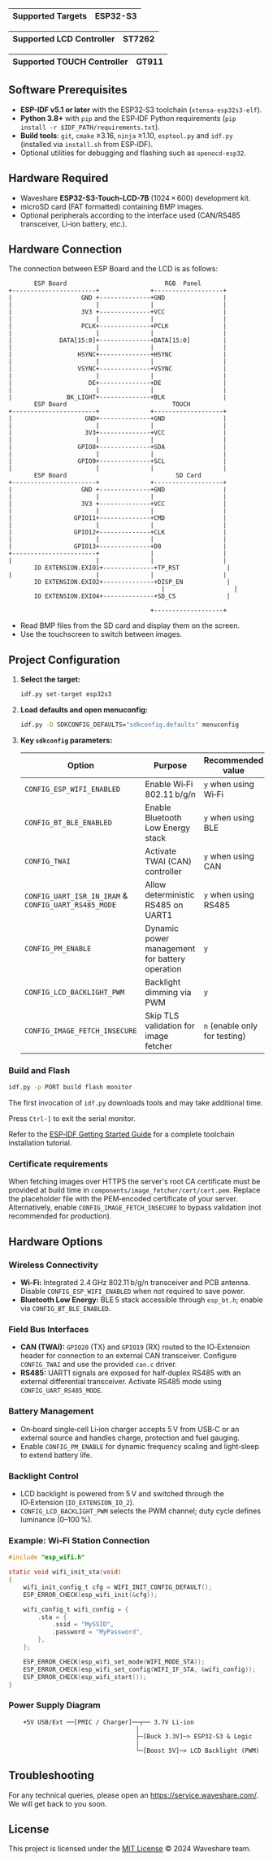 | Supported Targets | ESP32-S3 |
| ----------------- | -------- |

| Supported LCD Controller    | ST7262 |
| ----------------------------| -------|

| Supported TOUCH Controller    | GT911 |
| ----------------------------| -------|

## Software Prerequisites

* **ESP-IDF v5.1 or later** with the ESP32‑S3 toolchain (`xtensa-esp32s3-elf`).
* **Python 3.8+** with `pip` and the ESP‑IDF Python requirements (`pip install -r $IDF_PATH/requirements.txt`).
* **Build tools**: `git`, `cmake` ≥3.16, `ninja` ≥1.10, `esptool.py` and `idf.py` (installed via `install.sh` from ESP‑IDF).
* Optional utilities for debugging and flashing such as `openocd-esp32`.

## Hardware Required

* Waveshare **ESP32-S3-Touch-LCD-7B** (1024 × 600) development kit.
* microSD card (FAT formatted) containing BMP images.
* Optional peripherals according to the interface used (CAN/RS485 transceiver, Li‑ion battery, etc.).

## Hardware Connection

The connection between ESP Board and the LCD is as follows:

```
       ESP Board                           RGB  Panel
+-----------------------+              +-------------------+
|                   GND +--------------+GND                |
|                       |              |                   |
|                   3V3 +--------------+VCC                |
|                       |              |                   |
|                   PCLK+--------------+PCLK               |
|                       |              |                   |
|             DATA[15:0]+--------------+DATA[15:0]         |
|                       |              |                   |
|                  HSYNC+--------------+HSYNC              |
|                       |              |                   |
|                  VSYNC+--------------+VSYNC              |
|                       |              |                   |
|                     DE+--------------+DE                 |
|                       |              |                   |
|               BK_LIGHT+--------------+BLK                |
       ESP Board                             TOUCH  
+-----------------------+              +-------------------+
|                    GND+--------------+GND                |
|                       |              |                   |
|                    3V3+--------------+VCC                |
|                       |              |                   |
|                  GPIO8+--------------+SDA                |
|                       |              |                   |
|                  GPIO9+--------------+SCL                |
|                       |              |                   |
       ESP Board                              SD Card
+-----------------------+              +-------------------+
|                   GND +--------------+GND                |
|                       |              |                   |
|                   3V3 +--------------+VCC                |
|                       |              |                   |
|                 GPIO11+--------------+CMD                |
|                       |              |                   |
|                 GPIO12+--------------+CLK                |
|                       |              |                   |
|                 GPIO13+--------------+D0                 |
+-----------------------+              |                   |
|                       |              |                   |
       IO EXTENSION.EXIO1+--------------+TP_RST             |
|                       |              |                   |
       IO EXTENSION.EXIO2+--------------+DISP_EN            |
                                          |                   |
       IO EXTENSION.EXIO4+--------------+SD_CS              |
            
                                       +-------------------+
```

* Read BMP files from the SD card and display them on the screen.
* Use the touchscreen to switch between images.

## Project Configuration

1. **Select the target:**
   ```bash
   idf.py set-target esp32s3
   ```
2. **Load defaults and open menuconfig:**
   ```bash
   idf.py -D SDKCONFIG_DEFAULTS="sdkconfig.defaults" menuconfig
   ```
3. **Key `sdkconfig` parameters:**

   | Option | Purpose | Recommended value |
   | ------ | ------- | ---------------- |
   | `CONFIG_ESP_WIFI_ENABLED` | Enable Wi‑Fi 802.11 b/g/n | `y` when using Wi‑Fi |
   | `CONFIG_BT_BLE_ENABLED` | Enable Bluetooth Low Energy stack | `y` when using BLE |
   | `CONFIG_TWAI` | Activate TWAI (CAN) controller | `y` when using CAN |
   | `CONFIG_UART_ISR_IN_IRAM` & `CONFIG_UART_RS485_MODE` | Allow deterministic RS485 on UART1 | `y` when using RS485 |
   | `CONFIG_PM_ENABLE` | Dynamic power management for battery operation | `y` |
   | `CONFIG_LCD_BACKLIGHT_PWM` | Backlight dimming via PWM | `y` |
   | `CONFIG_IMAGE_FETCH_INSECURE` | Skip TLS validation for image fetcher | `n` (enable only for testing) |

### Build and Flash

```bash
idf.py -p PORT build flash monitor
```

The first invocation of `idf.py` downloads tools and may take additional time.

Press `Ctrl-]` to exit the serial monitor.

Refer to the [ESP‑IDF Getting Started Guide](https://docs.espressif.com/projects/esp-idf/en/latest/get-started/index.html) for a complete toolchain installation tutorial.

### Certificate requirements

When fetching images over HTTPS the server's root CA certificate must be provided at build time in `components/image_fetcher/cert/cert.pem`. Replace the placeholder file with the PEM‑encoded certificate of your server. Alternatively, enable `CONFIG_IMAGE_FETCH_INSECURE` to bypass validation (not recommended for production).

## Hardware Options

### Wireless Connectivity
* **Wi‑Fi:** Integrated 2.4 GHz 802.11 b/g/n transceiver and PCB antenna. Disable `CONFIG_ESP_WIFI_ENABLED` when not required to save power.
* **Bluetooth Low Energy:** BLE 5 stack accessible through `esp_bt.h`; enable via `CONFIG_BT_BLE_ENABLED`.

### Field Bus Interfaces
* **CAN (TWAI):** `GPIO20` (TX) and `GPIO19` (RX) routed to the IO‑Extension header for connection to an external CAN transceiver. Configure `CONFIG_TWAI` and use the provided `can.c` driver.
* **RS485:** UART1 signals are exposed for half‑duplex RS485 with an external differential transceiver. Activate RS485 mode using `CONFIG_UART_RS485_MODE`.

### Battery Management
* On‑board single‑cell Li‑ion charger accepts 5 V from USB‑C or an external source and handles charge, protection and fuel gauging.
* Enable `CONFIG_PM_ENABLE` for dynamic frequency scaling and light‑sleep to extend battery life.

### Backlight Control
* LCD backlight is powered from 5 V and switched through the IO‑Extension (`IO_EXTENSION_IO_2`).
* `CONFIG_LCD_BACKLIGHT_PWM` selects the PWM channel; duty cycle defines luminance (0–100 %).

### Example: Wi‑Fi Station Connection

```c
#include "esp_wifi.h"

static void wifi_init_sta(void)
{
    wifi_init_config_t cfg = WIFI_INIT_CONFIG_DEFAULT();
    ESP_ERROR_CHECK(esp_wifi_init(&cfg));

    wifi_config_t wifi_config = {
        .sta = {
            .ssid = "MySSID",
            .password = "MyPassword",
        },
    };

    ESP_ERROR_CHECK(esp_wifi_set_mode(WIFI_MODE_STA));
    ESP_ERROR_CHECK(esp_wifi_set_config(WIFI_IF_STA, &wifi_config));
    ESP_ERROR_CHECK(esp_wifi_start());
}
```

### Power Supply Diagram

```
    +5V USB/Ext ──[PMIC / Charger]──┬── 3.7V Li‑ion
                                   │
                                   ├─[Buck 3.3V]─> ESP32‑S3 & Logic
                                   │
                                   └─[Boost 5V]─> LCD Backlight (PWM)
```

## Troubleshooting

For any technical queries, please open an https://service.waveshare.com/. We will get back to you soon.

## License

This project is licensed under the [MIT License](LICENSE) © 2024 Waveshare team.
